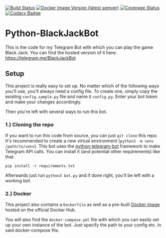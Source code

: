 [![Build Status](https://github.com/d-Rickyy-b/Python-BlackJackBot/actions/workflows/python-lint-test.yml/badge.svg)](https://github.com/d-Rickyy-b/Python-BlackJackBot/actions/workflows/python-lint-test.yml)
[![Docker Image Version (latest semver)](https://img.shields.io/docker/v/0rickyy0/blackjackbot?label=docker&sort=semver)](https://hub.docker.com/repository/docker/0rickyy0/blackjackbot)
[![Coverage Status](https://coveralls.io/repos/github/d-Rickyy-b/Python-BlackJackBot/badge.svg?branch=master)](https://coveralls.io/github/d-Rickyy-b/Python-BlackJackBot?branch=master)
[![Codacy Badge](https://app.codacy.com/project/badge/Grade/12996d68fc0f436085221ac6b1f525f9)](https://www.codacy.com/manual/d-Rickyy-b/Python-BlackJackBot?utm_source=github.com&amp;utm_medium=referral&amp;utm_content=d-Rickyy-b/Python-BlackJackBot&amp;utm_campaign=Badge_Grade)

# Python-BlackJackBot

This is the code for my Telegram Bot with which you can play the game Black Jack. 
You can find the hosted version of it here: https://telegram.me/BlackJackBot

## Setup
This project is really easy to set up. No matter which of the following ways you'll use, you'll always need a config file.
To create one, simply copy the existing `config.sample.py` file and name it `config.py`. Enter your bot token and make your changes accordingly.

Then you're left with several ways to run this bot.

### 1.) Cloning the repo
If you want to run this code from source, you can just `git clone` this repo.
It's recommended to create a new virtual environment (`python3 -m venv /path/to/venv`).
This bot uses the [python-telegram-bot](https://python-telegram-bot.org/) framework to make Telegram API calls.
You can install it (and potential other requlrements) like that:

``pip install -r requirements.txt``

Afterwards just run `python3 bot.py` and if done right, you'll be left with a working bot.

### 2.) Docker
This project also contains a `Dockerfile` as well as a pre-built [Docker image](https://hub.docker.com/repository/docker/0rickyy0/blackjackbot) hosted on the official Docker Hub.

You will also find the `docker-compose.yml` file with which you can easily set up your own instance of the bot.
Just specify the path to your config etc. in said docker-compose file.
